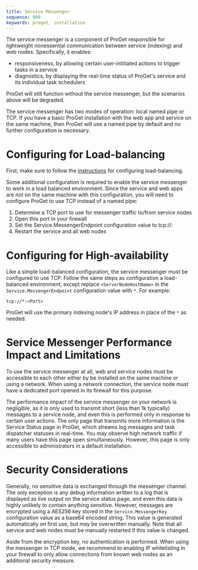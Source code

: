 ```yaml
---
title: Service Messenger
sequence: 900
keywords: proget, installation
---
```


The service messenger is a component of ProGet responsible for lightweight nonessential communication between service (indexing) and web nodes.
Specifically, it enables:
 - responsiveness, by allowing certain user-intitiated actions to trigger tasks in a service
 - diagnostics, by displaying the real-time status of ProGet's service and its individual task schedulers

ProGet will still function without the service messenger, but the scenarios above will be degraded.

The service messenger has two modes of operation: local named pipe or TCP. If you have a basic ProGet installation with the web app and service on the
same machine, then ProGet will use a named pipe by default and no further configuration is necessary.

# Configuring for Load-balancing

First, make sure to follow the [instructions](/support/documentation/proget/installation/installation-guide/load-balanced) for configuring load-balancing.

Some additional configuration is required to enable the service messenger to work in a load balanced environment. Since the service and web apps are not
on the same machine with this configuration, you will need to configure ProGet to use TCP instead of a named pipe:

  1. Determine a TCP port to use for messenger traffic to/from service nodes
  2. Open this port in your firewall
  3. Set the Service.MessengerEndpoint configuration value to tcp://<ServiceNodeHostName>:<Port>
  4. Restart the service and all web nodes

# Configuring for High-availability

Like a simple load-balanced configuration, the service messenger must be configured to use TCP. Follow the same steps as configuration a load-balanced
environment, except replace `<ServerNodeHostName>` in the `Service.MessengerEndpoint` configuration value with `*`. For example:

    tcp://*:<Port>

ProGet will use the primary indexing node's IP address in place of the `*` as needed.


# Service Messenger Performance Impact and Limitations

To use the service messenger at all, web and service nodes must be accessible to each other either by be installed on the same machine or
using a network. When using a network connection, the service node must have a dedicated port opened in its firewall for this purpose.

The performance impact of the service messenger on your network is negligible, as it is only used to transmit short (less than 1k typically)
messages to a service node, and even this is performed only in response to certain user actions. The only page that transmits more information
is the Service Status page in ProGet, which streams log messages and task dispatcher statuses in real-time. You may observe high network traffic
if many users have this page open simultaneously. However, this page is only accessible to administrators in a default installation.


# Security Considerations

Generally, no sensitive data is exchanged through the messenger channel. The only exception is any debug information written to a log that is
displayed as live output on the service status page, and even this data is highly unlikely to contain anything sensitive. However, messages
are encrypted using a AES256 key stored in the `Service.MessengerKey` configuration value as a base64 encoded string. This value is generated 
automatically on first use, but may be overwritten manually. Note that all service and web nodes must be manually restarted if this value is
changed.

Aside from the encryption key, no authentication is performed. When using the messenger in TCP mode, we recommend to enabling IP whitelisting
in your firewall to only allow connections from known web nodes as an additional security measure.